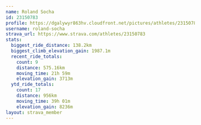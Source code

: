 ```yaml
---
name: Roland Socha
id: 23150783
profile: https://dgalywyr863hv.cloudfront.net/pictures/athletes/23150783/14745672/4/large.jpg
username: roland-socha
strava_url: https://www.strava.com/athletes/23150783
stats:
  biggest_ride_distance: 138.2km
  biggest_climb_elevation_gain: 1987.1m
  recent_ride_totals:
    count: 9
    distance: 575.16km
    moving_time: 21h 59m
    elevation_gain: 3713m
  ytd_ride_totals:
    count: 17
    distance: 956km
    moving_time: 39h 01m
    elevation_gain: 8236m
layout: strava_member
--- 
```

